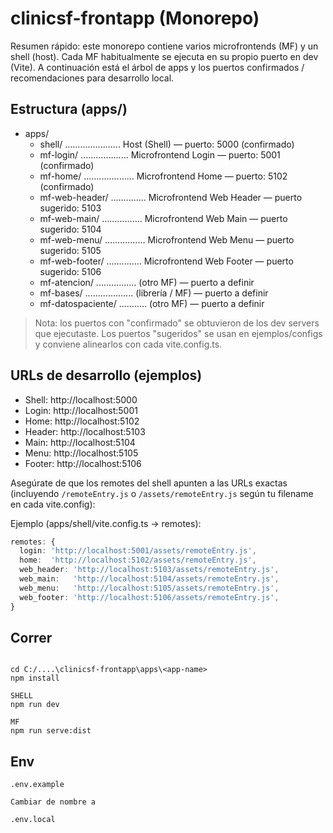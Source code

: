 # clinicsf-frontapp (Monorepo)

Resumen rápido: este monorepo contiene varios microfrontends (MF) y un shell (host). Cada MF habitualmente se ejecuta en su propio puerto en dev (Vite). A continuación está el árbol de apps y los puertos confirmados / recomendaciones para desarrollo local.

## Estructura (apps/)
- apps/
  - shell/ ...................... Host (Shell) — puerto: 5000 (confirmado)
  - mf-login/ ................... Microfrontend Login — puerto: 5001 (confirmado)
  - mf-home/ .................... Microfrontend Home — puerto: 5102 (confirmado)
  - mf-web-header/ .............. Microfrontend Web Header — puerto sugerido: 5103
  - mf-web-main/ ................ Microfrontend Web Main — puerto sugerido: 5104
  - mf-web-menu/ ................ Microfrontend Web Menu — puerto sugerido: 5105
  - mf-web-footer/ .............. Microfrontend Web Footer — puerto sugerido: 5106
  - mf-atencion/ ................ (otro MF) — puerto a definir
  - mf-bases/ ................... (librería / MF) — puerto a definir
  - mf-datospaciente/ ........... (otro MF) — puerto a definir

> Nota: los puertos con "confirmado" se obtuvieron de los dev servers que ejecutaste. Los puertos "sugeridos" se usan en ejemplos/configs y conviene alinearlos con cada vite.config.ts.

## URLs de desarrollo (ejemplos)
- Shell: http://localhost:5000
- Login: http://localhost:5001
- Home:  http://localhost:5102
- Header: http://localhost:5103
- Main: http://localhost:5104
- Menu: http://localhost:5105
- Footer: http://localhost:5106

Asegúrate de que los remotes del shell apunten a las URLs exactas (incluyendo `/remoteEntry.js` o `/assets/remoteEntry.js` según tu filename en cada vite.config):

Ejemplo (apps/shell/vite.config.ts -> remotes):
````typescript
remotes: {
  login: 'http://localhost:5001/assets/remoteEntry.js',
  home:  'http://localhost:5102/assets/remoteEntry.js',
  web_header: 'http://localhost:5103/assets/remoteEntry.js',
  web_main:   'http://localhost:5104/assets/remoteEntry.js',
  web_menu:   'http://localhost:5105/assets/remoteEntry.js',
  web_footer: 'http://localhost:5106/assets/remoteEntry.js',
}

````



## Correr 
````

cd C:/....\clinicsf-frontapp\apps\<app-name>
npm install     

SHELL
npm run dev

MF
npm run serve:dist
````

## Env
````
.env.example 

Cambiar de nombre a 

.env.local

````
